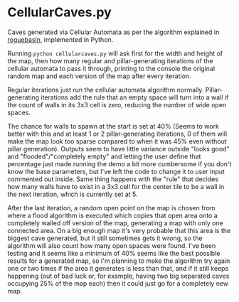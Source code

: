 # CellularCaves.py
Caves generated via Cellular Automata as per the algorithm explained in [roguebasin](http://www.roguebasin.com/index.php?title=Cellular_Automata_Method_for_Generating_Random_Cave-Like_Levels), implemented in Python.

Running `python cellularcaves.py` will ask first for the width and height of the map, then how many regular and pillar-generating iterations of the cellular automata to pass it through, printing to the console the original random map and each version of the map after every iteration.

Regular iterations just run the cellular automata algorithm normally. Pillar-generating iterations add the rule that an empty space will turn into a wall if the count of walls in its 3x3 cell is zero, reducing the number of wide open spaces.

The chance for walls to spawn at the start is set at 40% (Seems to work better with this and at least 1 or 2 pillar-generating iterations, 0 of them will make the map look too sparse compared to when it was 45% even without pillar generation). Outputs seem to have little variance outside "looks good" and "flooded"/"completely empty" and letting the user define that percentage just made running the demo a bit more cumbersome if you don't know the base parameters, but I've left the code to change it to user input commented out inside. Same thing happens with the "rule" that decides how many walls have to exist in a 3x3 cell for the center tile to be a wall in the next iteration, which is currently set at 5.

After the last iteration, a random open point on the map is chosen from where a flood algorithm is executed which copies that open area onto a completely walled off version of the map, generating a map with only one connected area. On a big enough map it's very probable that this area is the biggest cave generated, but it still sometimes gets it wrong, so the algorithm will also count how many open spaces were found. I've been testing and it seems like a minimum of 40% seems like the best possible results for a generated map, so I'm planning to make the algorithm try again one or two times if the area it generates is less than that, and if it still keeps happening (out of bad luck or, for example, having two big separated caves occupying 25% of the map each) then it could just go for a completely new map.
